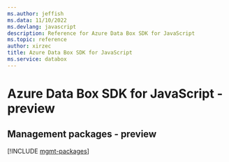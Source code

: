```yaml
---
ms.author: jeffish
ms.data: 11/10/2022
ms.devlang: javascript
description: Reference for Azure Data Box SDK for JavaScript
ms.topic: reference
author: xirzec
title: Azure Data Box SDK for JavaScript
ms.service: databox
---
```

# Azure Data Box SDK for JavaScript - preview

## Management packages - preview
[!INCLUDE [mgmt-packages](data-box-mgmt-index.md)]